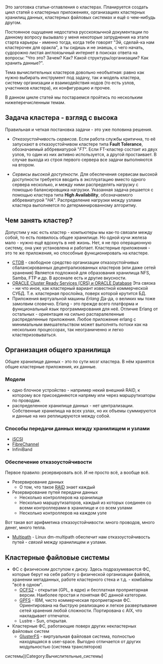 Это заготовка статьи-оглавления о кластерах. Планируется создать цикл
статей о кластерных приложениях, организациях кластерных хранилищ
данных, кластерных файловых системах и ещё о чем-нибудь другом.

Постоянное ощущение недостатка русскоязычной документации по данному
вопросу вызывало у меня некоторые затруднения на этапе старта
карьеры - именно тогда, когда тебе говорят "Эй, сделай-ка нам
кластерочек для оракла", а ты сидишь и не знаешь, с чего начать,
судорожно листая англоязычный интернет в поисках ответа на вопросы:
"Что это? Зачем? Как? Какой структуры/организации? Как хранить данные?".

Тема вычислительных кластеров довольно необъятная: равно как нужно
выбирать инструмент под задачу, так и модель кластера, систему
организации и взаимодействия нодов (то есть узлов, участников
кластера), их конфигурацию и прочее.

В данном цикле статей мы постараемся пройтись по нескольким
нижеперечисленным темам.

## Задача кластера - взгляд с высока

Правильная и четкая постановка задачи - это уже половина решения.

  - *Отказоустойчивость сервисов*.
    Если работа службы критична, то её запускают в отказоустойчивом
    кластере типа **Fault Tolerance**, обозначаемый аббревиатурой
    "*FT*". Если FT-кластер состоит из двух узлов, то один из них
    активно используется, а другой простаивает. В случае выхода
    из строя первого сервера все задачи выполняются на втором.


  - *Сервисы высокой доступности*.
    Для обеспечения сервисам высокой доступности требуется вводить в
    эксплуатацию вместо одного сервера несколько, и между ними
    распределять нагрузку с помощью балансировщика нагрузки.
    Указанная задача решается с помощью кластера типа **High
    Availability**, обозначаемого аббревиатурой "*HA*". Распределение
    нагрузки между узлами кластера выполняется по детерминированному
    алгоритму.

## Чем занять кластер?

Допустим у нас есть кластер - компьютеры мы как-то связали между собой,
то есть появилось общее хранилище. Но одной кучи железа мало - нужно
ещё вдохнуть в неё жизнь. Нет, я не про операционную систему, она уже
установлена и работает. Кластерные приложения - это те же приложения, но
способные функционировать на кластере.

  - [CTDB](CTDB) - свободное средство организации
    отказоустойчивых сбалансированных децентрализованных
    кластеров (или даже сетей хранения)
    Является подложкой для образования хранилища NFS, Samba, FTP и др. В
    арсенале есть и другие вкусности.
  - [ORACLE Cluster Ready Services (CRS) и ORACLE
    Database](Кластеры_ORACLE)
    Эта связка - ни что иное, как кластерный вариант известной
    коммерческой СУБД. Т.е. кластерная прослойка, поверх
    которой крутится БД.
  - Приложения виртуальной машины *Erlang*
    Да-да, о великих мы тоже замолвим словечко. Erlang - это прежде
    всего платформа и функциональный язык программирования для неё.
    Отличие Erlang от остальных - ориентация на сильно распаралеленные
    распределенные приложения. Любое приложение erlang с минимальным
    вмешательством может выполнять потоки как на нескольких
    процессорах, так неограниченно и легко
    кластеризовываться.

## Организация общего хранилища

Общее хранилище данных - это по сути мозг кластера. В нём хранятся общие
кластерные приложения, их данные.

### Модели

  - одно блочное устройство - например некий внешний RAID, к которому
    все присоединяются напряму или через маршрутизаторы по проводам.
  - распределенное хранилище данных - нет централизации. Собственные
    хранилища на всех узлах, но их объемы суммируются и данные на
    них реплицируются между собой.

### Способы передачи данных между хранилищем и узлами

  - [iSCSI](iSCSI)
  - [FibreChannel](FibreChannel)
  - InfiniBand

### Обеспечение отказоустойчивости

Первое правило: резервировать всё. И не просто всё, а вообще всё.

  - Резервирование данных
      - О том, что такое [RAID](RAID) знает каждый
  - Резервирование путей передачи данных
      - Несколько контроллеров на хранилище
      - Несколько маршрутизаторов, каждый из которых соединен со всеми
        контроллерами в хранилище и со всем узлами
      - Несколько контроллеров на каждом узле

Вот такая вот арифметика отказоустойчивости: много проводов, много
денег, много тепла.

  - [Multipath](Multipath) - Linux dm-multipath обеспечит нам
    отказоустойчивость путей - *связей* между хранилищем и узлами.

## Кластерные файловые системы

  - ФС с физическим доступом к диску.
    Здесь подразумеваются ФС, которые берут на себя работу о физической
    организации файлов, хранении метаданных, работе кластерного стека и
    т.д. - комбайны "всё в одном".
      - [OCFS2](OCFS2) - открытая (GPL, в ядре) и бесплатная
        проприетарная версии. Наиболее простая и понятная ФС данной
        категории.
      - [GPFS](GPFS) - IBM, чисто коммерческая проприетарная
        ФС. Ориентирована на быструю реализацию и легкое развертывание
        сетей хранения любой сложности. Портирована с AIX, что
        накладывает отпечаток.
      - Lustre - Sun, открытая.
  - Кластерные ФС, работающие поверх других некластерных файловых систем
      - [GlusterFS](GlusterFS) - виртуальная файловая
        система, полностью находящаяся в user-space. Выгодно
        отличается от других модульностью (система трансляторов)

системы](Category:Вычислительные_системы)